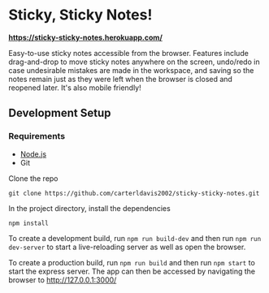 # Sticky, Sticky Notes!
**https://sticky-sticky-notes.herokuapp.com/**

Easy-to-use sticky notes accessible from the browser. Features include drag-and-drop to move sticky notes anywhere on the screen, undo/redo in case
undesirable mistakes are made in the workspace, and saving so the notes remain just as they were left when the browser is closed and reopened later.
It's also mobile friendly!

## Development Setup
### Requirements
- [Node.js](https://nodejs.org/en/)
- Git

Clone the repo
```
git clone https://github.com/carterldavis2002/sticky-sticky-notes.git
```
In the project directory, install the dependencies
```
npm install
```

To create a development build, run `npm run build-dev` and then run `npm run dev-server` to start a live-reloading server as well as open the browser.

To create a production build, run `npm run build` and then run `npm start` to start the express server. The app can then be accessed by navigating the
browser to http://127.0.0.1:3000/
